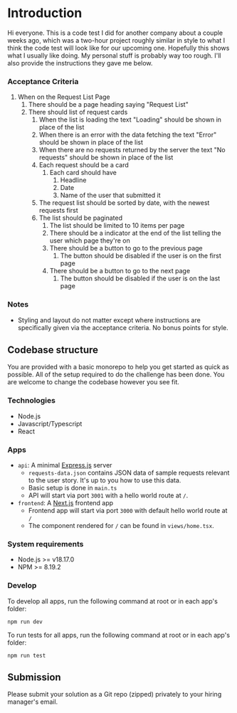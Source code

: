# Introduction

Hi everyone. This is a code test I did for another company about a couple weeks ago, which was a two-hour project roughly similar in style to what I think the code test will look like for our upcoming one. Hopefully this shows what I usually like doing. My personal stuff is probably way too rough. I'll also provide the instructions they gave me below.


### Acceptance Criteria

1. When on the Request List Page
   1. There should be a page heading saying "Request List"
   2. There should list of request cards
      1. When the list is loading the text "Loading" should be shown in place of the list
      2. When there is an error with the data fetching the text "Error" should be shown in place of the list
      3. When there are no requests returned by the server the text "No requests" should be shown in place of the list
      4. Each request should be a card
         1. Each card should have
            1. Headline
            2. Date
            3. Name of the user that submitted it
      5. The request list should be sorted by date, with the newest requests first
      6. The list should be paginated
         1. The list should be limited to 10 items per page
         2. There should be a indicator at the end of the list telling the user which page they're on
         3. There should be a button to go to the previous page
            1. The button should be disabled if the user is on the first page
         4. There should be a button to go to the next page
            1. The button should be disabled if the user is on the last page

### Notes

- Styling and layout do not matter except where instructions are specifically given via the acceptance criteria. No bonus points for style.

## Codebase structure

You are provided with a basic monorepo to help you get started as quick as possible. All of the setup required to do the challenge has been done. You are welcome to change the codebase however you see fit.

### Technologies

- Node.js
- Javascript/Typescript
- React

### Apps

- `api`: A minimal [Express.js](https://expressjs.com/) server
  - `requests-data.json` contains JSON data of sample requests relevant to the user story. It's up to you how to use this data.
  - Basic setup is done in `main.ts`
  - API will start via port `3001` with a hello world route at `/`.
- `frontend`: A [Next.js](https://nextjs.org/) frontend app
  - Frontend app will start via port `3000` with default hello world route at `/`
  - The component rendered for `/` can be found in `views/home.tsx`.

### System requirements

- Node.js >= v18.17.0
- NPM >= 8.19.2

### Develop

To develop all apps, run the following command at root or in each app's folder:

```
npm run dev
```

To run tests for all apps, run the following command at root or in each app's folder:

```
npm run test
```

## Submission

Please submit your solution as a Git repo (zipped) privately to your hiring manager's email.
